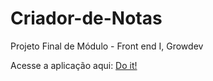 # Criador-de-Notas

Projeto Final de Módulo - Front end I, Growdev

 Acesse a aplicação aqui: [Do it!](https://abnersuhettdev.github.io/criador-de-notas-/index.html)
